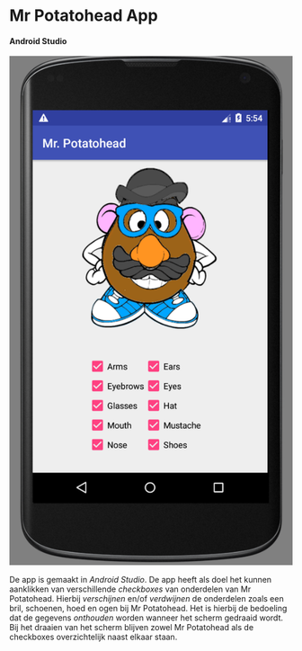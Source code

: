 # Mr Potatohead App
#### Android Studio

![alt text](https://github.com/LauraGeerars/LauraGeerars-pset1/blob/master/doc/Schermafdruk%202017-11-02%2017.54.51.png)

De app is gemaakt in _Android Studio_. De app heeft als doel het kunnen aanklikken van verschillende _checkboxes_ van onderdelen van Mr Potatohead. Hierbij _verschijnen_ en/of _verdwijnen_ de onderdelen zoals een bril, schoenen, hoed en ogen bij Mr Potatohead. Het is hierbij de bedoeling dat de gegevens _onthouden_ worden wanneer het scherm gedraaid wordt. Bij het draaien van het scherm blijven zowel Mr Potatohead als de checkboxes overzichtelijk naast elkaar staan.

